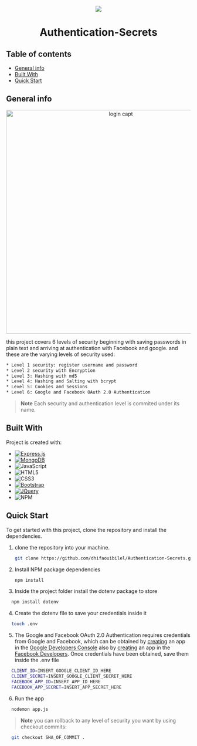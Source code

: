 <p align="center"><img align="center" src="https://user-images.githubusercontent.com/49604677/188925310-4e7132d4-9728-4daa-a20d-5f2cefc1ee21.svg"></p>

<h1 align="center">Authentication-Secrets</h1>

## Table of contents
* [General info](#general-info)
* [Built With](#built-with)
* [Quick Start](#quick-start)



## General info
<p align="center"><img width="610" alt="login capt" src="https://user-images.githubusercontent.com/49604677/188709987-26c726c0-425a-4124-b73a-9c0f37c03b58.png"></p>
this project covers 6 levels of security beginning with saving passwords in plain text and arriving at authentication with Facebook and google.
and these are the varying levels of security used: 

``` bash 
* Level 1 security: register username and password
* Level 2 security with Encryption
* Level 3: Hashing with md5
* Level 4: Hashing and Salting with bcrypt
* Level 5: Cookies and Sessions
* Level 6: Google and Facebook OAuth 2.0 Authentication
```
> **Note**
> Each security and authentication level is commited under its name. 


## Built With
Project is created with:

* [![Express.js][Express.com]][Express-url]
* [![MongoDB][Mongo.com]][Mongo-url]
* ![JavaScript](https://img.shields.io/badge/javascript-%23323330.svg?style=for-the-badge&logo=javascript&logoColor=%23F7DF1E)
* ![HTML5](https://img.shields.io/badge/html5-%23E34F26.svg?style=for-the-badge&logo=html5&logoColor=white)
* ![CSS3](https://img.shields.io/badge/css3-%231572B6.svg?style=for-the-badge&logo=css3&logoColor=white)
* [![Bootstrap][Bootstrap.com]][Bootstrap-url]
* [![JQuery][JQuery.com]][JQuery-url]
* ![NPM](https://img.shields.io/badge/NPM-%23000000.svg?style=for-the-badge&logo=npm&logoColor=white)

## Quick Start
To get started with this project, clone the repository and install the dependencies.

1. clone the repository into your machine.
   ```sh
   git clone https://github.com/dhifaouibilel/Authentication-Secrets.git
   ```
2. Install NPM package dependencies
   ```sh
   npm install
   ```
3. Inside the project folder install the dotenv package to store 
 ```sh
   npm install dotenv
   ```  
4. Create the dotenv file to save your credentials inside it 
 ```sh
   touch .env
   ```  
5. The Google and Facebook OAuth 2.0 Authentication requires credentials from Google and Facebook, which can be obtained by [creating](https://support.google.com/mail/answer/185833?hl=en-GB) an app in the [Google Developers Console](https://console.cloud.google.com/apis/dashboard) also by [creating](https://developers.facebook.com/docs/development/create-an-app) an app in the [Facebook Developers](https://developers.facebook.com/).
Once credentials have been obtained, save them inside the .env file 
 ```sh
   CLIENT_ID=INSERT_GOOGLE_CLIENT_ID_HERE
   CLIENT_SECRET=INSERT_GOOGLE_CLIENT_SECRET_HERE
   FACEBOOK_APP_ID=INSERT_APP_ID_HERE
   FACEBOOK_APP_SECRET=INSERT_APP_SECRET_HERE
   ``` 

6. Run the app 
 ```sh
   nodemon app.js
   ```  
  
> **Note**
> you can rollback to any level of security you want by using checkout commits:

 ```sh
   git checkout SHA_OF_COMMIT .
   ``` 







<!-- MARKDOWN LINKS & IMAGES -->

[Mongo.com]:https://img.shields.io/badge/MongoDB-%234ea94b.svg?style=for-the-badge&logo=mongodb&logoColor=white
[Mongo-url]:https://www.mongodb.com/
[Express.com]:https://img.shields.io/badge/express.js-%23404d59.svg?style=for-the-badge&logo=express&logoColor=%2361DAFB
[Express-url]:https://expressjs.com/
[Bootstrap.com]: https://img.shields.io/badge/Bootstrap-563D7C?style=for-the-badge&logo=bootstrap&logoColor=white
[Bootstrap-url]: https://getbootstrap.com
[JQuery.com]: https://img.shields.io/badge/jQuery-0769AD?style=for-the-badge&logo=jquery&logoColor=white
[JQuery-url]: https://jquery.com 
